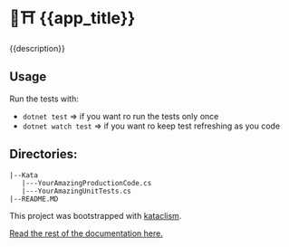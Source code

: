 # 🥋⛩️  {{app_title}}

{{description}}

## Usage
Run the tests with:
- `dotnet test` => if you want ro run the tests only once
- `dotnet watch test` => if you want ro keep test refreshing as you code

## Directories:
```
|--Kata
   |---YourAmazingProductionCode.cs
   |---YourAmazingUnitTests.cs
|--README.MD
```

This project was bootstrapped with [kataclism](https://github.com/glippi/kataclism).

[Read the rest of the documentation here.](https://github.com/glippi/kataclism)
